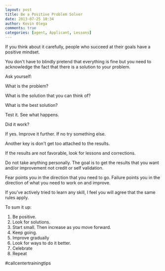 ```yaml
---
layout: post
title: Be a Positive Problem Solver
date: 2013-07-25 10:34
author: Kevin Olega
comments: true
categories: [agent, Applicant, Lessons]
---
```

If you think about it carefully, people who succeed at their goals have a positive mindset.

You don't have to blindly pretend that everything is fine but you need to acknowledge the fact that there is a solution to your problem.

Ask yourself:

What is the problem?

What is the solution that you can think of?

What is the best solution?

Test it. See what happens.

Did it work?

If yes. Improve it further. If no try something else.

Another key is don't get too attached to the results.

If the results are not favorable, look for lessons and corrections.

Do not take anything personally. The goal is to get the results that you want and/or improvement not credit or self validation.

Fear points you in the direction that you need to go. Failure points you in the direction of what you need to work on and improve.

If you've actively tried to learn any skill, I feel you will agree that the same rules apply.

To sum it up:

<ol>
<li>Be positive.</li>
<li>Look for solutions.</li>
<li>Start small. Then increase as you move forward.</li>
<li>Keep going.</li>
<li>Improve gradually</li>
<li>Look for ways to do it better.</li>
<li>Celebrate</li>
<li>Repeat</li>
</ol>

#callcentertrainingtips

